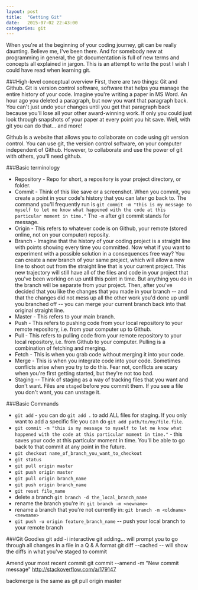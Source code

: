 ```yaml
---
layout: post
title:  "Getting Git"
date:   2015-07-02 22:43:00
categories: git
---
```


When you're at the beginning of your coding journey, git can be really daunting. Believe me, I've been there. And for somebody new at programming in general, the git documentation is full of new terms and concepts all explained in jargon. This is an attempt to write the post I wish I could have read when learning git.

###High-level conceptual overview
First, there are two things:  Git and Github. Git is version control software, software that helps you manage the entire history of your code. Imagine you're writing a paper in MS Word. An hour ago you deleted a paragraph, but now you want that paragraph back. You can't just undo your changes until you get that paragraph back because you'll lose all your other award-winning work. If only you could just look through snapshots of your paper at every point you hit save. Well, with git you can do that... and more! 

Github is a website that allows you to collaborate on code using git version control. You can use git, the version control software, on your computer independent of Github. However, to collaborate and use the power of git with others, you'll need github.

###Basic terminology
* Repository - Repo for short, a repository is your project directory, or folder.
* Commit - Think of this like save or a screenshot. When you commit, you create a point in your code's history that you can later go back to. The command you'll frequently run is `git commit -m "this is my message to myself to let me know what happened with the code at this particular moment in time."` The `-m` after git commit stands for message.
* Origin - This refers to whatever code is on Github, your remote (stored online, not on your computer) reposity.
* Branch - Imagine that the history of your coding project is a straight line with points showing every time you committed. Now what if you want to experiment with a possible solution in a consequences free way? You can create a new branch of your same project, which will allow a new line to shoot out from the straight line that is your current project. This new trajectory will still have all of the files and code in your project that you've been working on up until this point in time. But anything you do in the branch will be separate from your project. Then, after you've decided that you like the changes that you made in your branch -- and that the changes did not mess up all the other work you'd done up until you branched off -- you can merge your current branch back into that original straight line.
* Master - This refers to your main branch.
* Push - This refers to pushing code from your local repository to your remote repository, i.e. from your computer up to Github.
* Pull - This refers to pulling code from your remote repository to your local repository, i.e. from Github to your computer. Pulling is a combination of fetching and merging.
* Fetch - This is when you grab code without merging it into your code.
* Merge - This is when you integrate code into your code. Sometimes conflicts arise when you try to do this. Fear not, conflicts are scary when you're first getting started, but they're not too bad.
* Staging -- Think of staging as a way of tracking files that you want and don't want. Files are `staged` before you commit them. If you see a file you don't want, you can unstage it.

###Basic Commands
* `git add` - you can do `git add .` to add ALL files for staging. If you only want to add a specific file you can do `git add path/to/my/file.file`.
* `git commit -m "this is my message to myself to let me know what happened with the code at this particular moment in time."` - this saves your code at this particular moment in time. You'll be able to go back to that commit at any point in the future.
* `git checkout name_of_branch_you_want_to_checkout`
* `git status`
* `git pull origin master`
* `git push origin master`
* `git pull origin branch_name`
* `git push origin branch_name`
* `git reset file_name`
* delete a branch `git branch -d the_local_branch_name` 
* rename the branch you're in: `git branch -m <newname>`
* rename a branch that you're not currently in: `git branch -m <oldname> <newname>`
* `git push -u origin feature_branch_name` -- push your local branch to your remote branch

###Git Goodies
git add -i interactive git adding... will prompt you to go through all changes in a file in a Q & A format
git diff --cached -- will show the diffs in what you've staged to commit

Amend your most recent commit
git commit --amend -m "New commit message"
http://stackoverflow.com/a/179147

backmerge is the same as git pull origin master 
